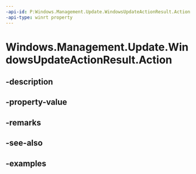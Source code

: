 ```yaml
---
-api-id: P:Windows.Management.Update.WindowsUpdateActionResult.Action
-api-type: winrt property
---
```


# Windows.Management.Update.WindowsUpdateActionResult.Action

<!--
public string Action { get; }
-->


## -description

## -property-value

## -remarks

## -see-also

## -examples


